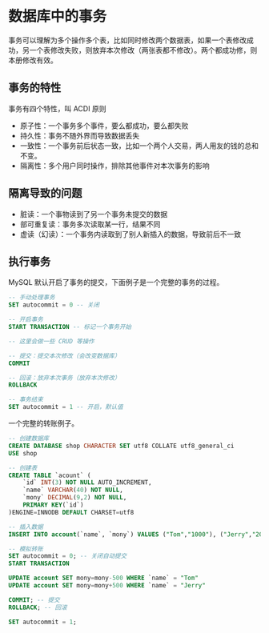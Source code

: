 # 数据库中的事务

事务可以理解为多个操作多个表，比如同时修改两个数据表，如果一个表修改成功，另一个表修改失败，则放弃本次修改（两张表都不修改）。两个都成功修，则本册修改有效。

## 事务的特性

事务有四个特性，叫 ACDI 原则

- 原子性：一个事务多个事件，要么都成功，要么都失败
- 持久性：事务不随外界而导致数据丢失
- 一致性：一个事务前后状态一致，比如一个两个人交易，两人用友的钱的总和不变。
- 隔离性：多个用户同时操作，排除其他事件对本次事务的影响

## 隔离导致的问题

- 脏读：一个事物读到了另一个事务未提交的数据
- 部可重复读：事务多次读取某一行，结果不同
- 虚读（幻读）：一个事务内读取到了别人新插入的数据，导致前后不一致

## 执行事务

MySQL 默认开启了事务的提交，下面例子是一个完整的事务的过程。

```sql
-- 手动处理事务
SET autocommit = 0 -- 关闭

-- 开启事务
START TRANSACTION -- 标记一个事务开始

-- 这里会做一些 CRUD 等操作

-- 提交：提交本次修改（会改变数据库）
COMMIT 

-- 回滚：放弃本次事务（放弃本次修改）
ROLLBACK

-- 事务结束
SET autocommit = 1 -- 开启，默认值
```

一个完整的转账例子。

```sql
-- 创建数据库
CREATE DATABASE shop CHARACTER SET utf8 COLLATE utf8_general_ci
USE shop

-- 创建表
CREATE TABLE `acount` (
    `id` INT(3) NOT NULL AUTO_INCREMENT,
    `name` VARCHAR(40) NOT NULL,
    `mony` DECIMAL(9,2) NOT NULL,
    PRIMARY KEY(`id`)
)ENGINE=INNODB DEFAULT CHARSET=utf8

-- 插入数据
INSERT INTO account(`name`, `mony`) VALUES ("Tom","1000"), ("Jerry","2000")

-- 模拟转账
SET autocommit = 0; -- 关闭自动提交
START TRANSACTION

UPDATE account SET mony=mony-500 WHERE `name` = "Tom"
UPDATE account SET mony=mony+500 WHERE `name` = "Jerry"

COMMIT; -- 提交
ROLLBACK; -- 回滚

SET autocommit = 1;
```

<comment-comment/>